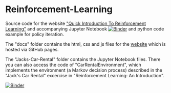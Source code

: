 # Reinforcement-Learning

Source code for the website ["Quick Introduction To Reinforcement Learning"](https://favodar.github.io/Reinforcement-Learning/) and accompanying Jupyter Notebook [![Binder](https://mybinder.org/badge_logo.svg)](https://mybinder.org/v2/gh/Favodar/Reinforcement-Learning/master?filepath=Jacks-Car-Rental%2FPolicyIterationNotebook.ipynb) and python code example for policy iteration. 

The "docs" folder contains the html, css and js files for the [website](https://favodar.github.io/Reinforcement-Learning/) which is hosted via GitHub pages.

The "Jacks-Car-Rental" folder contains the Jupyter Notebook files. There you can also access the code of "CarRentalEnvironment", which implements the environment (a Markov decision process) described in the "Jack's Car Rental" excercise in "Reinforcement Learning: An Introduction".

[![Binder](https://mybinder.org/badge_logo.svg)](https://mybinder.org/v2/gh/Favodar/Reinforcement-Learning/master?filepath=Jacks-Car-Rental%2FPolicyIterationNotebook.ipynb)

